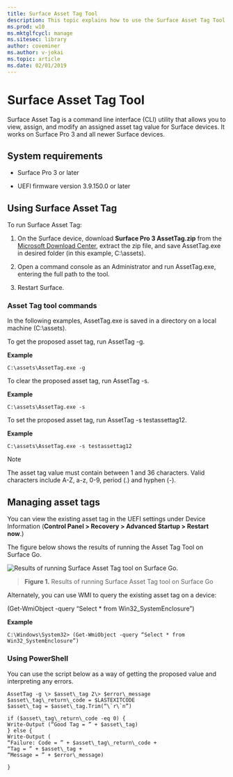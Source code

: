 ```yaml
---
title: Surface Asset Tag Tool
description: This topic explains how to use the Surface Asset Tag Tool.
ms.prod: w10
ms.mktglfcycl: manage
ms.sitesec: library
author: coveminer
ms.author: v-jokai
ms.topic: article
ms.date: 02/01/2019
---
```


# Surface Asset Tag Tool

Surface Asset Tag is a command line interface (CLI) utility
that allows you to view, assign, and modify an assigned asset tag value
for Surface devices. It works on Surface Pro 3 and all newer Surface devices.

## System requirements

  - Surface Pro 3 or later

  - UEFI firmware version 3.9.150.0 or later

## Using Surface Asset Tag 

To run Surface Asset Tag:

1.  On the Surface device, download **Surface Pro 3 AssetTag.zip** from the [Microsoft Download
    Center](http://www.microsoft.com/download/details.aspx?id=44076),
    extract the zip file, and save AssetTag.exe in desired folder (in
    this example, C:\\assets).

2.  Open a command console as an Administrator and run AssetTag.exe,
    entering the full path to the tool.

3.  Restart Surface.

### Asset Tag tool commands   
In the following examples, AssetTag.exe is saved in a directory on a local machine (C:\assets). 

To get the proposed asset tag, run AssetTag -g.

**Example**

   ```
 C:\assets\AssetTag.exe -g
  ```
 
 To clear the proposed asset tag, run AssetTag -s.
 
 **Example**
 
   ```
C:\assets\AssetTag.exe -s
  ```
To set the proposed asset tag, run AssetTag -s testassettag12.

**Example**

```
C:\assets\AssetTag.exe -s testassettag12
```

>[!NOTE]
>The asset tag value must contain between 1 and 36 characters. Valid characters include A-Z, a-z, 0-9, period (.) and hyphen (-).


## Managing asset tags

You can view the existing asset tag in the UEFI settings under Device
Information (**Control Panel > Recovery > Advanced Startup > Restart
now**.)

The figure below shows the results of running the Asset Tag Tool on
Surface Go.

![Results of running Surface Asset Tag tool on Surface Go.
](images/assettag-fig1.png)

> **Figure 1.** Results of running Surface Asset Tag tool on Surface Go

Alternately, you can use WMI to query the existing asset tag on a device:

(Get-WmiObject -query “Select * from Win32_SystemEnclosure”)

**Example**

   ```
C:\Windows\System32> (Get-WmiObject -query “Select * from Win32_SystemEnclosure”)
  ```
  
### Using PowerShell

You can use the script below as a way of getting the proposed value and
interpreting any errors.

 ```
AssetTag -g \> $asset\_tag 2\> $error\_message  
$asset\_tag\_return\_code = $LASTEXITCODE  
$asset\_tag = $asset\_tag.Trim(“\`r\`n”)

if ($asset\_tag\_return\_code -eq 0) {  
Write-Output (“Good Tag = ” + $asset\_tag)  
} else {  
Write-Output (  
“Failure: Code = ” + $asset\_tag\_return\_code +  
“Tag = ” + $asset\_tag +  
“Message = ” + $error\_message)

}
 ```
